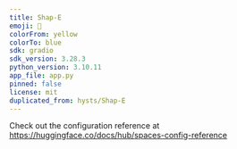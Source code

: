 ```yaml
---
title: Shap-E
emoji: 🧢
colorFrom: yellow
colorTo: blue
sdk: gradio
sdk_version: 3.28.3
python_version: 3.10.11
app_file: app.py
pinned: false
license: mit
duplicated_from: hysts/Shap-E
---
```


Check out the configuration reference at https://huggingface.co/docs/hub/spaces-config-reference
